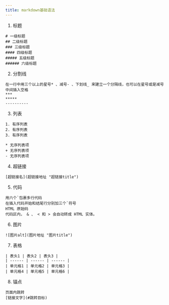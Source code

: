 ```yaml
---
title: markdown基础语法
---
```

1. 标题
```
# 一级标题
## 二级标题
### 三级标题
#### 四级标题
##### 五级标题
###### 六级标题
```
2. 分割线
```
在一行中用三个以上的星号* 、减号- 、下划线_ 来建立一个分隔线，也可以在星号或是减号中间插入空格
***
*****
----------

```
3. 列表
```
1. 有序列表
2. 有序列表
3. 有序列表
```
    
```
* 无序列表项 
+ 无序列表项 
- 无序列表项 
```

4. 超链接
```
[超链接名](超链接地址 "超链接title")
```
5. 代码
```
用六个`包裹多行代码
在插入代码开始和结尾行分别加三个`符号
HTML 原始码
代码区内， & 、 < 和 > 会自动转成 HTML 实体。
```
6. 图片
```
![图片alt](图片地址 "图片title")
```
7. 表格
```
| 表头1 | 表头2 | 表头3 |
| ------ | ------ | ------ |
| 单元格1 | 单元格2 | 单元格3 |
| 单元格4 | 单元格5 | 单元格6 |
```
8. 锚点
```
页面内跳转
[链接文字](#跳转目标)
```